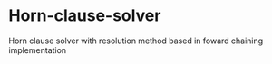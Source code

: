 # Horn-clause-solver
Horn clause solver with resolution method based in foward chaining implementation
